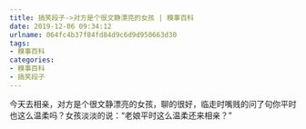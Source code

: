 ```yaml
---
title: 搞笑段子->对方是个很文静漂亮的女孩 | 糗事百科
date: 2019-12-06 09:34:12
urlname: 064fc4b37f84fd84d9c6d9d950663d30
tags: 
- 糗事百科
categories:
- 糗事百科
- 搞笑段子
---
```

今天去相亲，对方是个很文静漂亮的女孩，聊的很好，临走时嘴贱的问了句你平时也这么温柔吗？女孩淡淡的说：“老娘平时这么温柔还来相亲？”


